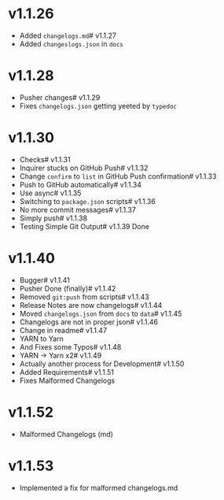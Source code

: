 # v1.1.26
* Added `changelogs.md`# v1.1.27
* Added `changeslogs.json` in `docs`
# v1.1.28
* Pusher changes# v1.1.29
* Fixes `changelogs.json` getting yeeted by `typedoc`
# v1.1.30
* Checks# v1.1.31
* Inquirer stucks on GitHub Push# v1.1.32
* Change `confirm` to `list` in GitHub Push confirmation# v1.1.33
* Push to GitHub automatically# v1.1.34
* Use async# v1.1.35
* Switching to `package.json` scripts# v1.1.36
* No more commit messages# v1.1.37
* Simply push# v1.1.38
* Testing Simple Git Output# v1.1.39
Done
# v1.1.40
* Bugger# v1.1.41
* Pusher Done (finally)# v1.1.42
* Removed `git:push` from scripts# v1.1.43
* Release Notes are now changelogs# v1.1.44
* Moved `changelogs.json` from `docs` to `data`# v1.1.45
* Changelogs are not in proper json# v1.1.46
* Change in readme# v1.1.47
* YARN to Yarn
* And Fixes some Typos# v1.1.48
* YARN -> Yarn x2# v1.1.49
* Actually another process for Development# v1.1.50
* Added Requirements# v1.1.51
* Fixes Malformed Changelogs
# v1.1.52
* Malformed Changelogs (md)
# v1.1.53
* Implemented a fix for malformed changelogs.md